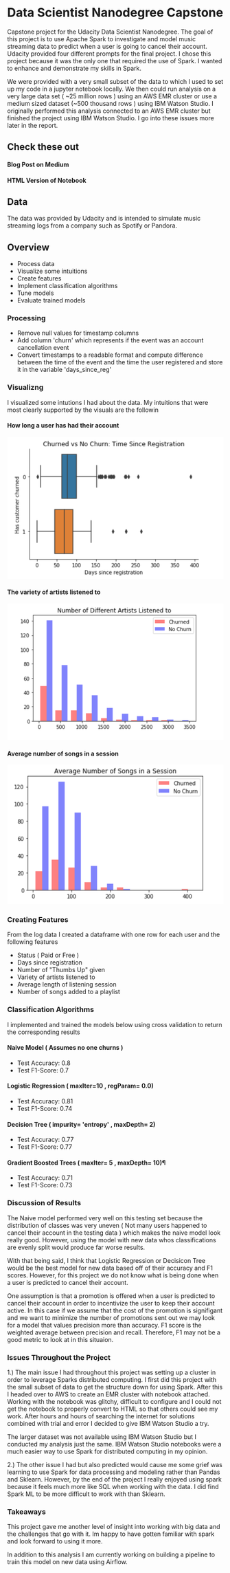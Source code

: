 # Data Scientist Nanodegree Capstone 
Capstone project for the Udacity Data Scientist Nanodegree. The goal of this project is to use Apache Spark to investigate and model music streaming data to predict when a user is going to cancel their account. Udacity provided four different prompts for the final project. I chose this project because it was the only one that required the use of Spark. I wanted to enhance and demonstrate my skills in Spark. 

We were provided with a very small subset of the data to which I used to set up my code in a jupyter notebook locally. We then could run analysis on a very large data set ( ~25 million rows ) using an AWS EMR cluster or use a medium sized dataset (~500 thousand rows ) using IBM Watson Studio. I originally performed this analysis connected to an AWS EMR cluster but finished the project using IBM Watson Studio. I go into these issues more later in the report. 

## Check these out 
#### Blog Post on Medium 

#### HTML Version of Notebook

## Data
The data was provided by Udacity and is intended to simulate music streaming logs from a company such as Spotify or Pandora. 

## Overview
* Process data
* Visualize some intuitions
* Create features
* Implement classification algorithms
* Tune models
* Evaluate trained models


### Processing
* Remove null values for timestamp columns 
* Add column 'churn' which represents if the event was an account cancellation event
* Convert timestamps to a readable format and compute difference between the time of the event and the time the user registered and store it in the variable 'days_since_reg'

### Visualizng
I visualized some intutions I had about the data. My intuitions that were most clearly supported by the visuals are the followin

#### How long a user has had their account
![age of account](images/time_since_registration.png)

#### The variety of artists listened to 
![variety of artists](images/variety_of_artists.png)

#### Average number of songs in a session 
![average_sess_len](images/avg_sess_length.png)

### Creating Features 

From the log data I created a dataframe with one row for each user and the following features

* Status ( Paid or Free )
* Days since registration
* Number of "Thumbs Up" given
* Variety of artists listened to
* Average length of listening session
* Number of songs added to a playlist


### Classification Algorithms 
I implemented and trained the models below using cross validation to return the corresponding results

#### Naive Model ( Assumes no one churns )
* Test Accuracy: 0.8
* Test F1-Score: 0.7
#### Logistic Regression ( maxIter=10 , regParam= 0.0)
* Test Accuracy: 0.81
* Test F1-Score: 0.74
#### Decision Tree ( impurity= 'entropy' , maxDepth= 2)
* Test Accuracy: 0.77
* Test F1-Score: 0.77
#### Gradient Boosted Trees ( maxIter= 5 , maxDepth= 10)¶
* Test Accuracy: 0.71
* Test F1-Score: 0.73


### Discussion of Results
The Naive model performed very well on this testing set because the distribution of classes was very uneven ( Not many users happened to cancel their account in the testing data ) which makes the naive model look really good. However, using the model with new data whos classifications are evenly split would produce far worse results. 

With that being said, I think that Logistic Regression or Decisicon Tree would be the best model for new data based off of their accuracy and F1 scores. However, for this project we do not know what is being done when a user is predicted to cancel their account. 

One assumption is that a promotion is offered when a user is predicted to cancel their account in order to incentivize the user to keep their account active. In this case if we assume that the cost of the promotion is signifigant and we want to minimize the number of promotions sent out we may look for a model that values precision more than accuracy. F1 score is the weighted average between precision and recall. Therefore, F1 may not be a good metric to look at in this situaion.

### Issues Throughout the Project
1.) The main issue I had throughout this project was setting up a cluster in order to leverage Sparks distributed computing. I first did this project with the small subset of data to get the structure down for using Spark. After this I headed over to AWS to create an EMR cluster with notebook attached. Working with the notebook was glitchy, difficult to configure and I could not get the notebook to properly convert to HTML so that others could see my work. After hours and hours of searching the internet for solutions combined with trial and error I decided to give IBM Watson Studio a try. 

The larger dataset was not available using IBM Watson Studio but I conducted my analysis just the same. IBM Watson Studio notebooks were a much easier way to use Spark for distributed computing in my opinion. 

2.) The other issue I had but also predicted would cause me some grief was learning to use Spark for data processing and modeling rather than Pandas and Sklearn. However, by the end of the project I really enjoyed using spark because it feels much more like SQL when working with the data. I did find Spark ML to be more difficult to work with than Sklearn. 

### Takeaways 
This project gave me another level of insight into working with big data and the challenges that go with it. Im happy to have gotten familiar with spark and look forward to using it more.

In addition to this analysis I am currently working on building a pipeline to train this model on new data using Airflow. 
